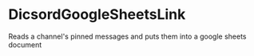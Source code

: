 # DicsordGoogleSheetsLink
Reads a channel's pinned messages and puts them into a google sheets document
